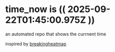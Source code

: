 # time_now is (( 2025-09-22T01:45:00.975Z ))

an automated repo that shows the currnent time

inspired by [breakingheatmap](https://github.com/breakingheatmap/breakingheatmap)